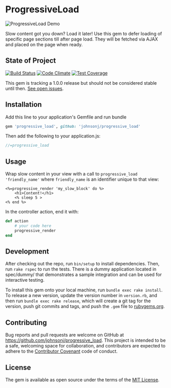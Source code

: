# ProgressiveLoad

![ProgressiveLoad Demo](http://g.recordit.co/WIb75XbkET.gif)

Slow content got you down? Load it later! Use this gem to defer loading of specific page sections till after page load. They will be fetched via AJAX and placed on the page when ready.

## State of Project
[![Build Status](https://travis-ci.org/johnsonj/progressive_load.svg?branch=master)](https://travis-ci.org/johnsonj/progressive_load) [![Code Climate](https://codeclimate.com/github/johnsonj/progressive_load/badges/gpa.svg)](https://codeclimate.com/github/johnsonj/progressive_load) [![Test Coverage](https://codeclimate.com/github/johnsonj/progressive_load/badges/coverage.svg)](https://codeclimate.com/github/johnsonj/progressive_load/coverage)

This gem is tracking a 1.0.0 release but should not be considered stable until then. [See open issues](https://github.com/johnsonj/progressive_load/milestones/1.0.0).

## Installation

Add this line to your application's Gemfile and run bundle

```ruby
gem 'progressive_load', github: 'johnsonj/progressive_load'
```

Then add the following to your application.js:

```javascript
//=progressive_load
```

## Usage

Wrap slow content in your view with a call to `progressive_load 'friendly_name'` where `friendly_name` is an identifier unique to that view:

```erb
<%=progressive_render 'my_slow_block' do %>
	<h1>Content!</h1>
	<% sleep 5 >
<% end %>
```

In the controller action, end it with:

```ruby
def action
    # your code here
    progressive_render
end
```

## Development

After checking out the repo, run `bin/setup` to install dependencies. Then, run `rake rspec` to run the tests. There is a dummy application located in spec/dummy/ that demonstrates a sample integration and can be used for interactive testing.

To install this gem onto your local machine, run `bundle exec rake install`. To release a new version, update the version number in `version.rb`, and then run `bundle exec rake release`, which will create a git tag for the version, push git commits and tags, and push the `.gem` file to [rubygems.org](https://rubygems.org).

## Contributing

Bug reports and pull requests are welcome on GitHub at https://github.com/johnsonj/progressive_load. This project is intended to be a safe, welcoming space for collaboration, and contributors are expected to adhere to the [Contributor Covenant](http://contributor-covenant.org) code of conduct.

## License

The gem is available as open source under the terms of the [MIT License](http://opensource.org/licenses/MIT).